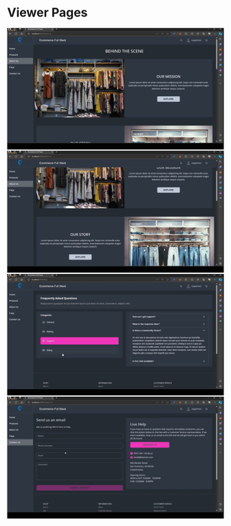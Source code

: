 # Viewer Pages

![Screenshot 1](39.png)
![Screenshot 1](40.png)
![Screenshot 1](41.png)
![Screenshot 1](42.png)

